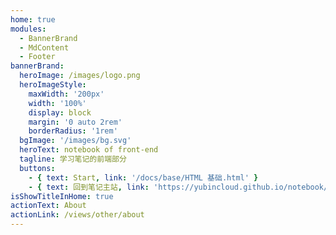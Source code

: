 ```yaml
---
home: true
modules:
  - BannerBrand
  - MdContent
  - Footer
bannerBrand:
  heroImage: /images/logo.png
  heroImageStyle:
    maxWidth: '200px'
    width: '100%'
    display: block
    margin: '0 auto 2rem'
    borderRadius: '1rem'
  bgImage: '/images/bg.svg'
  heroText: notebook of front-end
  tagline: 学习笔记的前端部分
  buttons:
    - { text: Start, link: '/docs/base/HTML 基础.html' }
    - { text: 回到笔记主站, link: 'https://yubincloud.github.io/notebook/', type: plain}
isShowTitleInHome: true
actionText: About
actionLink: /views/other/about
---
```



